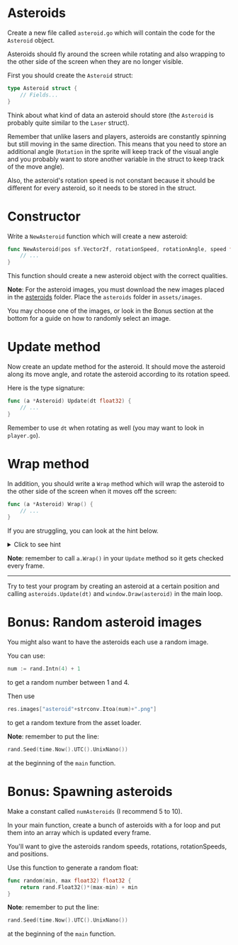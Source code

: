 # Asteroids

Create a new file called `asteroid.go` which will contain the code for the `Asteroid` object.

Asteroids should fly around the screen while rotating and also wrapping to the other side of the screen when they are no longer visible.

First you should create the `Asteroid` struct:

```go
type Asteroid struct {
    // Fields...
}
```

Think about what kind of data an asteroid should store (the `Asteroid` is probably
quite similar to the `Laser` struct).

Remember that unlike lasers and players,
asteroids are constantly spinning but still moving in the same direction. This means
that you need to store an additional angle (`Rotation` in the sprite will keep track
of the visual angle and you probably want to store another variable in the struct to
keep track of the move angle).

Also, the asteroid's rotation speed is not constant because it should be different
for every asteroid, so it needs to be stored in the struct.

# Constructor

Write a `NewAsteroid` function which will create a new asteroid:

```go
func NewAsteroid(pos sf.Vector2f, rotationSpeed, rotationAngle, speed float32) *Asteroid {
    // ...
}
```

This function should create a new asteroid object with the correct qualities.

**Note**: For the asteroid images, you must download the new images placed in the [asteroids](../assets/images/asteroids) folder. Place the `asteroids` folder in `assets/images`.

You may choose one of the images, or look in the Bonus section at the bottom for a guide
on how to randomly select an image.

# Update method

Now create an update method for the asteroid. It should move the asteroid along its
move angle, and rotate the asteroid according to its rotation speed.

Here is the type signature:

```go
func (a *Asteroid) Update(dt float32) {
    // ...
}
```

Remember to use `dt` when rotating as well (you may want to look in `player.go`).

# Wrap method

In addition, you should write a `Wrap` method which will wrap the asteroid to the
other side of the screen when it moves off the screen:

```go
func (a *Asteroid) Wrap() {
    // ...
}
```

If you are struggling, you can look at the hint below.

<details>
  <summary>Click to see hint</summary>
  <pre>
  if x position < 0 - width/2:
      set x position to screenWidth + width/2
  if x position > screenWidth + width/2:
      set x position to 0 - width/2
  if y position < 0 - height/2:
      set y position to screenHeight + height/2
  if y position > screenHeight + height/2:
      set y position to 0 - height/2
  </pre>

  You may want to use `GetPosition`, `SetPosition` and `GetGlobalBounds`.
</details>

**Note**: remember to call `a.Wrap()` in your `Update` method so it gets checked
every frame.

---

Try to test your program by creating an asteroid at a certain position and calling
`asteroids.Update(dt)` and `window.Draw(asteroid)` in the main loop.

# Bonus: Random asteroid images

You might also want to have the asteroids each use a random image.

You can use:

```go
num := rand.Intn(4) + 1
```

to get a random number between 1 and 4.

Then use

```go
res.images["asteroid"+strconv.Itoa(num)+".png"]
```

to get a random texture from the asset loader.

**Note**: remember to put the line:

```go
rand.Seed(time.Now().UTC().UnixNano())
```

at the beginning of the `main` function.

# Bonus: Spawning asteroids

Make a constant called `numAsteroids` (I recommend 5 to 10).

In your main function, create a bunch of asteroids with a for loop and put them into an array which is updated every frame.

You'll want to give the asteroids random speeds, rotations, rotationSpeeds, and positions.

Use this function to generate a random float:

```go
func random(min, max float32) float32 {
    return rand.Float32()*(max-min) + min
}
```

**Note**: remember to put the line:

```go
rand.Seed(time.Now().UTC().UnixNano())
```

at the beginning of the `main` function.
